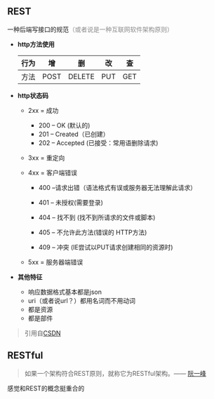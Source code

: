 ## REST

一种后端写接口的规范<span style='opacity:.5'>（或者说是一种互联网软件架构原则）</span>

- **http方法使用**  

  | 行为 | 增   | 删     | 改   | 查   |
  | ---- | ---- | ------ | ---- | ---- |
  | 方法 | POST | DELETE | PUT  | GET  |

- **http状态码**  

  - 2xx = 成功
    - 200 – OK (默认的)
    - 201 – Created（已创建）
    - 202 – Accepted (已接受：常用语删除请求)

  - 3xx = 重定向

  - 4xx = 客户端错误

    - 400 –请求出错（语法格式有误或服务器无法理解此请求）

    - 401 – 未授权(需要登录)

    - 404 – 找不到 (找不到所请求的文件或脚本)

    - 405 – 不允许此方法(错误的 HTTP方法)

    - 409 – 冲突 (IE尝试以PUT请求创建相同的资源时)

  - 5xx = 服务器端错误

- **其他特征**

  - 响应数据格式基本都是json
  - uri（或者说url？）都用名词而不用动词
  - 都是资源
  - 都是部件

> 引用自[CSDN](https://blog.csdn.net/D_R_L_T/article/details/82562902)

## RESTful

> 如果一个架构符合REST原则，就称它为RESTful架构。—— [阮一峰](http://www.ruanyifeng.com/blog/2011/09/restful.html)

感觉和REST的概念挺重合的